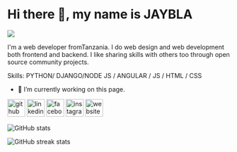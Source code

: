 # Hi there 👋, my name is JAYBLA
![](https://arturssmirnovs.github.io/github-profile-readme-generator/images/banner.png)

I'm a web developer fromTanzania. I do web design and web development both frontend and backend. I like sharing skills with others too through open source community projects.

Skills: PYTHON/ DJANGO/NODE JS / ANGULAR / JS / HTML / CSS

- 🔭 I’m currently working on this page. 


[<img src='https://cdn.jsdelivr.net/npm/simple-icons@3.0.1/icons/github.svg' alt='github' height='40'>](https://github.com/JAYBLA)  [<img src='https://cdn.jsdelivr.net/npm/simple-icons@3.0.1/icons/linkedin.svg' alt='linkedin' height='40'>](https://www.linkedin.com/in/bafrocodes-limited-677785203/)  [<img src='https://cdn.jsdelivr.net/npm/simple-icons@3.0.1/icons/facebook.svg' alt='facebook' height='40'>](https://www.facebook.com/jumanne.joseph.5477)  [<img src='https://cdn.jsdelivr.net/npm/simple-icons@3.0.1/icons/instagram.svg' alt='instagram' height='40'>](https://www.instagram.com/j.j.bugalama/)  [<img src='https://cdn.jsdelivr.net/npm/simple-icons@3.0.1/icons/icloud.svg' alt='website' height='40'>](https://jaybla.com)  

![GitHub stats](https://github-readme-stats.vercel.app/api?username=JAYBLA&show_icons=true&count_private=true)  

![GitHub streak stats](https://github-readme-streak-stats.herokuapp.com/?user=JAYBLA)  

